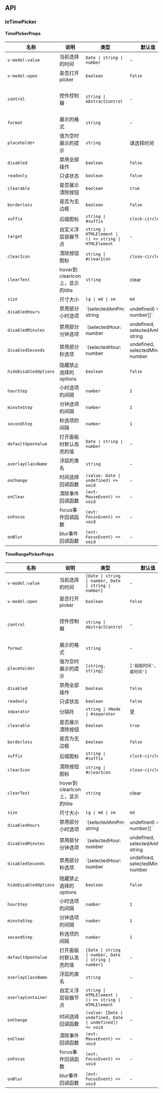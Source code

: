 ## API

### IxTimePicker

#### TimePickerProps

 | 名称 | 说明 | 类型 | 默认值 | 全局配置 | 备注 |
 | ----- | ------ | ------ | ------- | -------- | ----- |
 | `v-model:value` | 当前选择的时间 | `Date \| string \| number` | - | - | - |
 | `v-model:open` | 是否打开picker |`boolean` |`false` | - | - |
 | `control` | 控件控制器 | `string \| AbstractControl` | - | - | 当存在 control 时, 控件将由 AbstractControl 完全控制，此时 value 会失效 |
 | `format` | 展示的格式 | `string` | - | ✅ | 更多用法参考[date-fns](https://date-fns.org/v2.27.0/docs/format) |
 | `placeholder` | 值为空时展示的提示 | `string` | 请选择时间 | - | - |
 | `disabled` | 禁用全部操作 | `boolean` |`false` | - | - |
 | `readonly` | 只读状态 |`boolean` |`false` | - | - |
 | `clearable` | 是否展示清除按钮 |`boolean` |`true` | ✅ | - |
 | `borderless` | 是否为无边框 |`boolean` |`false` | ✅ | - |
 | `suffix` | 后缀图标 |`string \| #suffix` | `clock-circle` | ✅ | - |
 | `target` | 自定义浮层容器节点 | `string \| HTMLElement \| () => string \| HTMLElement` | - | ✅ | - |
 | `clearIcon` | 清除按钮图标 |`string \| #clearIcon` | `close-circle` | ✅ | - |
 | `clearText` | hover到clearIcon上，显示的title |`string` | clear | ✅ | - |
 | `size` | 尺寸大小 | `lg \| md \| sm` | `md` | ✅ | - |
 | `disabledHours` | 禁用部分小时选项 | `(selectedAmPm: string | undefined) => number[]` | ``() => []`` | - | - |
 | `disabledMinutes` | 禁用部分分钟选项 | `(selectedHour: number | undefined, selectedAmPm: string | undefined) => number[]` | `() => []` | - | - |
 | `disabledSeconds` | 禁用部分秒选项 | `(selectedHour: number | undefined, selectedMinute: number | undefined, selectedAmPm: string | undefined)=>number[]` | `() => []` | - | - |
 | `hideDisabledOptions` | 隐藏禁止选择的options |`boolean` |`false` | - | - |
 | `hourStep` | 小时选项的间隔 | `number` | `1` | - | - |
 | `minuteStep` | 分钟选项的间隔 | `number` | `1` | - | - |
 | `secondStep` | 秒选项的间隔 | `number` | `1` | - | - |
 | `defaultOpenValue` | 打开面板时默认高亮的值 | `Date \| string \| number` | - | - | 如果value不为空，则高亮value的值 |
 | `overlayClassName` | 浮层的类名 |`string` | - | - | - |
 | `onChange` | 时间选择回调函数 |`(value: Date \| undefined) => void` | - | - | - |
 | `onClear` | 清除事件回调函数 |`(evt: MouseEvent) => void` | - | - | - |
 | `onFocus` | focus事件回调函数 |`(evt: FocusEvent) => void` | - | - | - |
 | `onBlur` | blur事件回调函数 |`(evt: FocusEvent) => void` | - | - | - |

#### TimeRangePickerProps

 | 名称 | 说明 | 类型 | 默认值 | 全局配置 | 备注 |
 | ----- | ------ | ------ | ------- | -------- | ----- |
 | `v-model:value` | 当前选择的时间 | `[Date \| string \| number, Date \| string \| number]` | - | - | - |
 | `v-model:open` | 是否打开picker |`boolean` |`false` | - | - |
 | `control` | 控件控制器 | `string \| AbstractControl` | - | - | 当存在 control 时, 控件将由 AbstractControl 完全控制，此时 value 会失效 |
 | `format` | 展示的格式 | `string` | - | ✅ | 更多用法参考[date-fns](https://date-fns.org/v2.27.0/docs/format) |
 | `placeholder` | 值为空时展示的提示 | `[string, string]` | `['起始时间', '结束时间']` | - | - |
 | `disabled` | 禁用全部操作 | `boolean` |`false` | - | - |
 | `readonly` | 只读状态 |`boolean` |`false` | - | - |
 | `separator` | 分隔符 |`string \| VNode \| #separator` | 至 | - | - |
 | `clearable` | 是否展示清除按钮 |`boolean` |`true` | ✅ | - |
 | `borderless` | 是否为无边框 |`boolean` |`false` | ✅ | - |
 | `suffix` | 后缀图标 |`string \| #suffix` | `clock-circle` | ✅ | - |
 | `clearIcon` | 清除按钮图标 |`string \| #clearIcon` | `close-circle` | ✅ | - |
 | `clearText` | hover到clearIcon上，显示的title |`string` | clear | ✅ | - |
 | `size` | 尺寸大小 | `lg \| md \| sm` | `md` | ✅ | - |
 | `disabledHours` | 禁用部分小时选项 | `(selectedAmPm: string | undefined) => number[]` | ``() => []`` | - | - |
 | `disabledMinutes` | 禁用部分分钟选项 | `(selectedHour: number | undefined, selectedAmPm: string | undefined) => number[]` | `() => []` | - | - |
 | `disabledSeconds` | 禁用部分秒选项 | `(selectedHour: number | undefined, selectedMinute: number | undefined, selectedAmPm: string | undefined)=>number[]` | `() => []` | - | - |
 | `hideDisabledOptions` | 隐藏禁止选择的options |`boolean` |`false` | - | - |
 | `hourStep` | 小时选项的间隔 | `number` | `1` | - | - |
 | `minuteStep` | 分钟选项的间隔 | `number` | `1` | - | - |
 | `secondStep` | 秒选项的间隔 | `number` | `1` | - | - |
 | `defaultOpenValue` | 打开面板时默认高亮的值 | `[Date \| string \| number, Date \| string \| number]` | - | - | 如果value不为空，则高亮value的值 |
 | `overlayClassName` | 浮层的类名 |`string` | - | - | - |
 | `overlayContainer` | 自定义浮层容器节点 | `string \| HTMLElement \| () => string \| HTMLElement` | - | ✅ | - |
 | `onChange` | 时间选择回调函数 |`(value: [Date \| undefined, Date \| undefined]) => void` | - | - | - |
 | `onClear` | 清除事件回调函数 |`(evt: MouseEvent) => void` | - | - | - |
 | `onFocus` | focus事件回调函数 |`(evt: FocusEvent) => void` | - | - | - |
 | `onBlur` | blur事件回调函数 |`(evt: FocusEvent) => void` | - | - | - |
